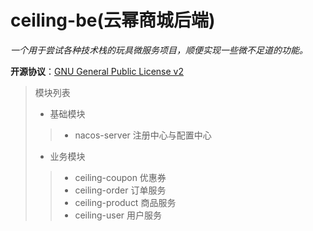 ceiling-be(云幂商城后端)
======
*一个用于尝试各种技术栈的玩具微服务项目，顺便实现一些微不足道的功能。*   

**开源协议**：[GNU General Public License v2](http://www.gnu.org/licenses/old-licenses/gpl-2.0.html)

>
> 模块列表
> + 基础模块
>> - nacos-server 注册中心与配置中心
> + 业务模块
>> - ceiling-coupon 优惠券
>> - ceiling-order 订单服务
>> - ceiling-product 商品服务 
>> - ceiling-user 用户服务

    
